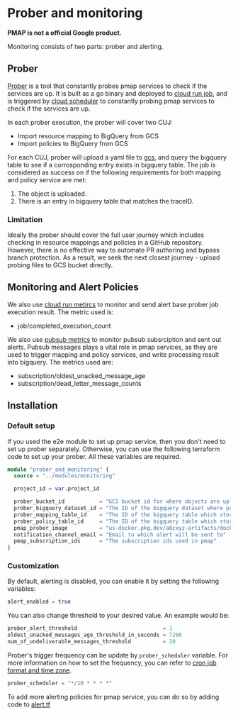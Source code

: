 # Prober and monitoring

**PMAP is not a official Google product.**

Monitoring consists of two parts: prober and alerting.

## Prober

[Prober](../prober/) is a tool that constantly probes pmap services to check if
the services are up. It is built as a go binary and deployed to [cloud run
job](https://cloud.google.com/run/docs/overview/what-is-cloud-run#jobs), and is
triggered by [cloud scheduler](https://cloud.google.com/scheduler) to constantly
probing pmap services to check if the services are up.

In each prober execution, the prober will cover two CUJ:

- Import resource mapping to BigQuery from GCS
- Import policies to BigQuery from GCS

For each CUJ, prober will upload a yaml file to
[gcs](https://cloud.google.com/storage), and query the bigquery table to see if
a corrosponding entry exists in bigquery table. The job is considered as success
on if the following requirements for both mapping and policy service are met:

1. The object is uploaded.
2. There is an entry in bigquery table that matches the traceID.

### Limitation

Ideally the prober should cover the full user journey which includes checking in
resource mappings and policies in a GitHub repository. However, there is no
effective way to automate PR authoring and bypass branch protection. As a result,
we seek the next closest journey - upload probing files to GCS bucket directly.

## Monitoring and Alert Policies

We also use [cloud run
metircs](https://cloud.google.com/monitoring/api/metrics_gcp#gcp-run) to monitor
and send alert base prober job execution result. The metric used is:

- job/completed_execution_count

We also use [pubsub
metrics](https://cloud.google.com/monitoring/api/metrics_gcp#gcp-pubsub) to
monitor pubsub subsrciption and sent out alerts. Pubsub messages plays a vital role in pmap services, as they are used to trigger mapping and policy
services, and write processing result into bigquery. The metrics used are:

- subscription/oldest_unacked_message_age
- subscription/dead_letter_message_counts

## Installation

### Default setup

If you used the e2e module to set up pmap service, then you don't need to set up
prober separately. Otherwise, you can use the following terraform code to set up
your prober. All these variables are required.

```terraform
module "prober_and_monitoring" {
  source = "../modules/monitoring"

  project_id = var.project_id

  prober_bucket_id           = "GCS bucket id for where objects are uploaded to."
  prober_bigquery_dataset_id = "The ID of the bigquery dataset where prober run queries from."
  prober_mapping_table_id    = "The ID of the bigquery table which stores the resource mapping result."
  prober_policy_table_id     = "The ID of the bigquery table which stores the policy result."
  pmap_prober_image          = "us-docker.pkg.dev/abcxyz-artifacts/docker-images/pmap-prober:0.0.4-amd64"
  notification_channel_email = "Email to which alert will be sent to"
  pmap_subscription_ids      = "The subscription ids used in pmap"
}
```

### Customization

By default, alerting is disabled, you can enable it by setting the following
variables:

```terraform
alert_enabled = true
```

You can also change threshold to your desired value. An example would be:

```terraform
prober_alert_threshold                           = 1
oldest_unacked_messages_age_threshold_in_seconds = 7200
num_of_undeliverable_messages_threshold          = 20
```

Prober's trigger frequency can be update by `prober_scheduler` variable. For
more information on how to set the frequency, you can refer to [cron job format
and time
zone](https://cloud.google.com/scheduler/docs/configuring/cron-job-schedules?&_ga=2.26495481.-578386315.1680561063#defining_the_job_schedule.).

```terraform
prober_scheduler = "*/10 * * * *"
```

To add more alerting policies for pmap service, you can do so by adding code to
[alert.tf](../terraform/modules/monitoring/alert.tf)
